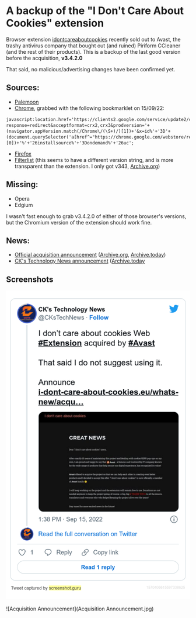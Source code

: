 # A backup of the "I Don't Care About Cookies" extension
Browser extension [idontcareaboutcookies](https://www.i-dont-care-about-cookies.eu/) recently sold out to Avast, the trashy antivirus company that bought out (and ruined) Piriform CCleaner (and the rest of their products). This is a backup of the last good version before the acquisition, **v3.4.2.0**

That said, no malicious/advertising changes have been confirmed yet.

## Sources:
- [Palemoon](https://addons.palemoon.org/?component=download&id=jid1-KKzOGWgsW3Ao4Q@jetpack&version=3.4.2)
- [Chrome](https://chrome.google.com/webstore/detail/i-dont-care-about-cookies/fihnjjcciajhdojfnbdddfaoknhalnja), grabbed with the following bookmarklet on 15/09/22:
```
javascript:location.href='https://clients2.google.com/service/update2/crx?response=redirect&acceptformat=crx2,crx3&prodversion='+(navigator.appVersion.match(/Chrome\/(\S+)/)[1])+'&x=id%'+'3D'+(document.querySelector('a[href^="https://chrome.google.com/webstore/report/"]').pathname.match(/[^\/]+\/*$/)[0])+'%'+'26installsource%'+'3Dondemand%'+'26uc';
```
- [Firefox](https://addons.mozilla.org/firefox/downloads/file/4002797/i_dont_care_about_cookies-3.4.2.xpi)
- [Filterlist](https://www.i-dont-care-about-cookies.eu/abp/) (this seems to have a different version string, and is more transparent than the extension. I only got v343, [Archive.org](https://web.archive.org/web/20220000000000*/https://www.i-dont-care-about-cookies.eu/abp/))

## Missing:
- Opera
- Edgium

I wasn't fast enough to grab v3.4.2.0 of either of those browser's versions, but the Chromium version of the extension should work fine.

## News:
- [Official acquisition announcement](https://www.i-dont-care-about-cookies.eu/whats-new/acquisition/) ([Archive.org](https://web.archive.org/web/20220915150131/https://www.i-dont-care-about-cookies.eu/whats-new/acquisition/), [Archive.today](https://archive.ph/Xb0At))
- [CK's Technology News announcement](https://twitter.com/CKsTechNews/status/1570406615597338625) ([Archive.today](https://archive.ph/fiVH3)

## Screenshots

![Tweek by CK's Technology News](1570406615597338625.png)

![Acquisition Announcement](Acquisition Announcement.jpg)
